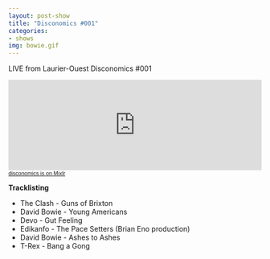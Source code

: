 ```yaml
---
layout: post-show
title: "Disconomics #001"
categories:
- shows
img: bowie.gif
---
```


LIVE from Laurier-Ouest Disconomics #001

<iframe src="https://mixlr.com/users/4508998/embed" width="100%" height="180px" scrolling="no" frameborder="no" marginheight="0" marginwidth="0"></iframe>
<small><a href="http://mixlr.com/disconomics" style="color:#1a1a1a;text-align:left; font-family:Helvetica, sans-serif; font-size:11px;">disconomics is on Mixlr</a></small>

**Tracklisting**

- The Clash - Guns of Brixton
- David Bowie - Young Americans
- Devo - Gut Feeling
- Edikanfo - The Pace Setters (Brian Eno production)
- David Bowie - Ashes to Ashes
- T-Rex - Bang a Gong
